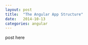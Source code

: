 ```yaml
---
layout: post
title:  "The Angular App Structure"
date:   2014-10-13
categories: angular
---
```


post here
